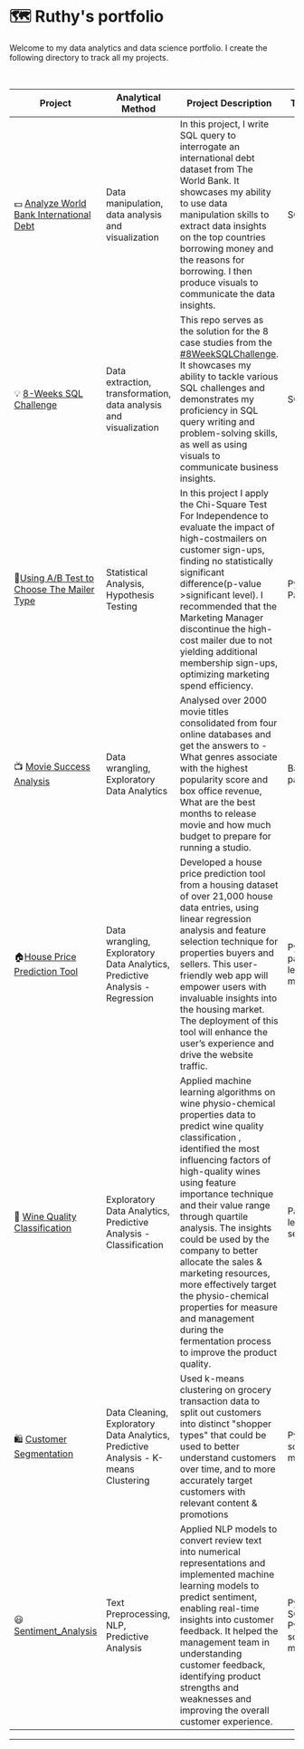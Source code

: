 # 🗺 Ruthy's portfolio

Welcome to my data analytics and data science portfolio. I create the following directory to track all my projects. 

<br>

| **Project**                                                                                                                                          | **Analytical Method**                                                                           | **Project Description**                                                                                                                                                                                                                                                                                                                                                                                                                                                                                                                 |     **Tools & Libraries**                                            |
|-------------------------------------------------------------------------------------------------------------------------------------------------------------|--------------------------------------------------------------------------------------------------------|------------------------------------------------------------------------------------------------------------------------------------------------------------------------------------------------------------------------------------------------------------------------------------------------------------------------------------------------------------------------------------------------------------------------------------------------------------------------------------------------------------------------------------------------|------------------------------------------------------------------|
|     💵 [Analyze World Bank International Debt](https://github.com/RuthyYao/Analyze-international-debt)                             |     Data manipulation, data analysis and visualization                                                 |     In this project, I write SQL query to interrogate an international debt dataset from The World Bank. It showcases my ability to use data manipulation skills to extract data insights on the top countries borrowing money and the reasons for borrowing. I then produce visuals to communicate the data insights.                                                                    |     SQL, PowerBI                                                          |
|     💡 [8-Weeks SQL Challenge](https://github.com/RuthyYao/8-Weeks-SQL-Challenge)                                                                            |     Data extraction,   transformation, data analysis and visualization                                                    |     This   repo serves as the solution for the 8 case studies from the [#8WeekSQLChallenge](https://8weeksqlchallenge.com). It showcases my ability to   tackle various SQL challenges and demonstrates my proficiency in SQL query   writing and problem-solving skills, as well as using visuals to communicate business insights.                                                                                                                                                                                                                                                                                                |     SQL, PowerBI                                                          |
|     📧[Using   A/B Test to Choose The Mailer Type](https://github.com/RuthyYao/Assessing-Campaign-Performance-Using-Chi-Square-Test-For-Independence)    |     Statistical Analysis,   Hypothesis Testing                                               |     In this project I   apply the Chi-Square Test For Independence to evaluate the impact of high-costmailers on customer sign-ups, finding no statistically significant difference(p-value >significant level). I recommended that the Marketing Manager discontinue the high-cost mailer due to not yielding additional membership sign-ups, optimizing marketing spend efficiency.                                                                                                                                                                                                                                                                                                                                                         |     Python Scipy,   Pandas                                       |
|     📺 [Movie Success   Analysis](https://github.com/RuthyYao/Movie_Success_Analysis)                                                                        |     Data wrangling,   Exploratory Data Analytics                                                       |     Analysed over 2000   movie titles consolidated from four online databases and get the answers to -   What genres associate with the highest popularity score and box office   revenue, What are the best months to release movie and how much budget to   prepare for running a studio.                                                                                                                                                                                                                                                    |     Base Python   pandas, matplotlib                             |
|     🏠[House Price Prediction   Tool](https://github.com/RuthyYao/House_valuation_tool)                                                                      |     Data wrangling,   Exploratory Data Analytics, Predictive Analysis - Regression                     |     Developed a house price prediction tool from a housing   dataset of over 21,000 house data entries, using linear regression analysis and feature selection technique   for properties buyers and sellers. This user-friendly web app will  empower users with invaluable insights into   the housing market. The deployment of this tool will enhance the user’s experience and drive the website traffic.                                                                                                                                 |     Python math,   pandas, scikit-learn, seaborn, matplotlib     |
|     🍷 [Wine Quality   Classification](https://github.com/RuthyYao/wine_quality_classification)                                                              |     Exploratory Data   Analytics, Predictive Analysis - Classification                                 |     Applied machine   learning algorithms on wine physio-chemical   properties data to predict wine quality classification , identified the most   influencing factors of high-quality wines using feature importance   technique and  their value range   through quartile analysis. The insights could be used by the company to better allocate the sales &   marketing resources, more effectively   target the physio-chemical properties for measure and management during the   fermentation process to improve the product quality.    |     Pandas,   scikit-learn, matplotlib, seaborn                  |
|     🛍   [Customer   Segmentation](https://github.com/RuthyYao/The-You-Are-What-You-Eat-Customer-Segmentation/tree/main)                                     |     Data Cleaning,     Exploratory Data   Analytics,     Predictive   Analysis - K-means Clustering    |     Used k-means   clustering on grocery transaction data to split out customers into distinct   "shopper types" that could be used to better understand customers   over time, and to more accurately target customers with relevant content   & promotions                                                                                                                                                                                                                                                                                   |     Python, Pandas,   scikit-learn, matplotlib                   |
|     😃   [Sentiment_Analysis](https://github.com/RuthyYao/product_review_sentiment_analysis)                                     |     Text Preprocessing,     NLP,     Predictive   Analysis    |     Applied NLP models to convert review text into numerical representations and implemented machine learning models to predict sentiment, enabling real-time insights into customer feedback. It helped the management team in understanding customer feedback, identifying product strengths and weaknesses and improving the overall customer experience.                                                                                                                                                                                                                                                                                   |     Python, Pandas, SQLite3, nltk, Python RegEx, scikit-learn, matplotlib,seaborn                   |
***
